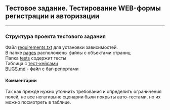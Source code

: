 ## Тестовое задание. Тестирование WEB-формы регистрации и авторизации

---

### Структура проекта тестового задания  
Файл [requirements.txt](./requirements.txt) для установки зависимостей.  
В папке [pages](./pages) расположены файлы с объектами страниц  
Папка [tests](./tests) содержит тесты  
Таблица с [тест-кейсами](https://docs.google.com/spreadsheets/d/14Ovm_5-1-mIsR7-uBJPLmBhE5NpQC_oPBs8LiKLeXxU/edit?usp=sharing)  
[BUGS.md](./BUGS.md) - файл с баг-репортами

#### Комментарии  
Так как прежде нужно уточнить требования и определить ограничения полей, не все негативыне сценарии были покрыты авто-тестами, но их можно посмотреть в таблице.